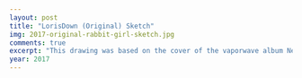 ```yaml
---
layout: post
title: "LorisDown (Original) Sketch"
img: 2017-original-rabbit-girl-sketch.jpg
comments: true
excerpt: "This drawing was based on the cover of the vaporwave album New Visuals by Bl00dwave, and it became the basis for my first personal character as an adult. Four important themes come to mind when I see this artwork: love, loneliness, and disillusionment in the virtual world."
year: 2017
---
```

